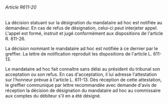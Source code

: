 ###### Article R611-20

La décision statuant sur la désignation du mandataire ad hoc est notifiée au demandeur. En cas de refus de désignation, celui-ci peut interjeter appel. L'appel est formé, instruit et jugé conformément aux dispositions de l'article R. 611-26.

La décision nommant le mandataire ad hoc est notifiée à ce dernier par le greffier. La lettre de notification reproduit les dispositions de l'article L. 611-13.

Le mandataire ad hoc fait connaître sans délai au président du tribunal son acceptation ou son refus. En cas d'acceptation, il lui adresse l'attestation sur l'honneur prévue à l'article L. 611-13. Dès réception de cette attestation, le greffier communique par lettre recommandée avec demande d'avis de réception la décision de désignation du mandataire ad hoc au commissaire aux comptes du débiteur s'il en a été désigné.

